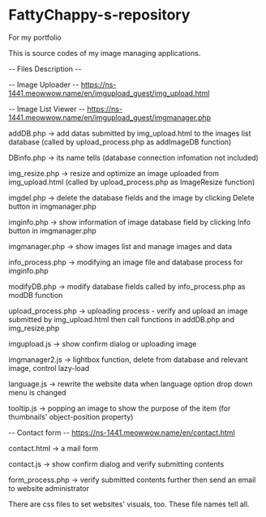 # FattyChappy-s-repository
For my portfolio

This is source codes of my image managing applications.

-- Files Description --

-- Image Uploader --
https://ns-1441.meowwow.name/en/imgupload_guest/img_upload.html

-- Image List Viewer --
https://ns-1441.meowwow.name/en/imgupload_guest/imgmanager.php

addDB.php         -> add datas submitted by img_upload.html to the images list database (called by upload_process.php as addImageDB function)

DBinfo.php        -> its name tells (database connection infomation not included)

img_resize.php    -> resize and optimize an image uploaded from img_upload.html (called by upload_process.php as ImageResize function)

imgdel.php        -> delete the database fields and the image by clicking Delete button in imgmanager.php

imginfo.php       -> show information of image database field by clicking Info button in imgmanager.php

imgmanager.php    -> show images list and manage images and data

info_process.php  -> modifying an image file and database process for imginfo.php

modifyDB.php      -> modify database fields called by info_process.php as modDB function

upload_process.php -> uploading process - verify and upload an image submitted by img_upload.html then call functions in addDB.php and img_resize.php

imgupload.js -> show confirm dialog or uploading image

imgmanager2.js -> lightbox function, delete from database and relevant image, control lazy-load

language.js -> rewrite the website data when language option drop down menu is changed

tooltip.js -> popping an image to show the purpose of the item (for thumbnails' object-position property) 

-- Contact form --
https://ns-1441.meowwow.name/en/contact.html

contact.html -> a mail form

contact.js -> show confirm dialog and verify submitting contents

form_process.php -> verify submitted contents further then send an email to website administrator

There are css files to set websites' visuals, too.
These file names tell all.
